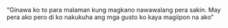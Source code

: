 "Ginawa ko to para malaman kung magkano nawawalang pera sakin. 
May pera ako pero di ko nakukuha ang mga gusto ko kaya magiipon na ako"
